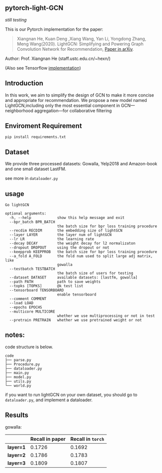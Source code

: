## pytorch-light-GCN

*still testing*

This is our Pytorch implementation for the paper:

>Xiangnan He, Kuan Deng ,Xiang Wang, Yan Li, Yongdong Zhang, Meng Wang(2020). LightGCN: Simplifying and Powering Graph Convolution Network for Recommendation, [Paper in arXiv](https://arxiv.org/abs/2002.02126).

Author: Prof. Xiangnan He (staff.ustc.edu.cn/~hexn/)

(Also see Tensorflow [implementation](https://github.com/kuandeng/LightGCN))

## Introduction

In this work, we aim to simplify the design of GCN to make it more concise and appropriate for recommendation. We propose a new model named LightGCN,including only the most essential component in GCN—neighborhood aggregation—for collaborative filtering



## Enviroment Requirement

`pip install requirements.txt`



## Dataset

We provide three processed datasets: Gowalla, Yelp2018 and Amazon-book and one small dataset LastFM.

see more in `dataloader.py`

## usage

```shell
Go lightGCN

optional arguments:
  -h, --help            show this help message and exit
  --bpr_batch BPR_BATCH
                        the batch size for bpr loss training procedure
  --recdim RECDIM       the embedding size of lightGCN
  --layer LAYER         the layer num of lightGCN
  --lr LR               the learning rate
  --decay DECAY         the weight decay for l2 normalizaton
  --dropout DROPOUT     using the dropout or not
  --keepprob KEEPPROB   the batch size for bpr loss training procedure
  --a_fold A_FOLD       the fold num used to split large adj matrix, like
                        gowalla
  --testbatch TESTBATCH
                        the batch size of users for testing
  --dataset DATASET     available datasets: [lastfm, gowalla]
  --path PATH           path to save weights
  --topks [TOPKS]       @k test list
  --tensorboard TENSORBOARD
                        enable tensorboard
  --comment COMMENT
  --load LOAD
  --epochs EPOCHS
  --multicore MULTICORE
                        whether we use multiprocessing or not in test
  --pretrain PRETRAIN   whether we use pretrained weight or not
```

## notes:

code structure is below.

```shell
code
├── parse.py
├── Procedure.py
├── dataloader.py
├── main.py
├── model.py
├── utils.py
└── world.py
```

if you want to run lightGCN on your own dataset, you should go to `dataloader.py`, and implement a dataloader.

## Results

gowalla:

|             | Recall in paper | Recall in `torch` |
| ----------- | --------------- | ----------------- |
| **layer=1** | 0.1726          | 0.1692            |
| **layer=2** | 0.1786          | 0.1783            |
| **layer=3** | 0.1809          | 0.1807            |

